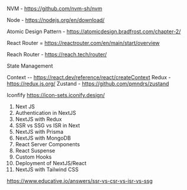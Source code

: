 NVM - https://github.com/nvm-sh/nvm

Node - https://nodejs.org/en/download/


Atomic Design Pattern - https://atomicdesign.bradfrost.com/chapter-2/

React Router = https://reactrouter.com/en/main/start/overview

Reach Router - https://reach.tech/router/


State Management

Context -- https://react.dev/reference/react/createContext
Redux - https://redux.js.org/
Zustand - https://github.com/pmndrs/zustand



Iconfify
https://icon-sets.iconify.design/


<!-- Next Steps -->
1. Next JS
2. Authentication in NextJS
3. NextJS with Redux
4. SSR vs SSG vs ISR in Next
5. NextJS with Prisma
6. NextJS with MongoDB
7. React Server Components
8. React Suspense
9. Custom Hooks
10. Deployment of NextJS/React
11. NextJS with Tailwind CSS



https://www.educative.io/answers/ssr-vs-csr-vs-isr-vs-ssg